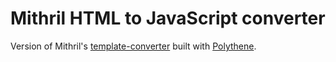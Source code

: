 # Mithril HTML to JavaScript converter

Version of Mithril's [template-converter](http://mithril.js.org/tools/template-converter.html) built with [Polythene](https://github.com/ArthurClemens/Polythene).
